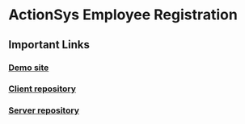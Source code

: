 # ActionSys Employee Registration

## Important Links

### [Demo site](https://...netlify.app/)

### [Client repository](https://github.com/AngeloRai/actionsys-client)

### [Server repository](https://github.com/AngeloRai/actionsys-server)


